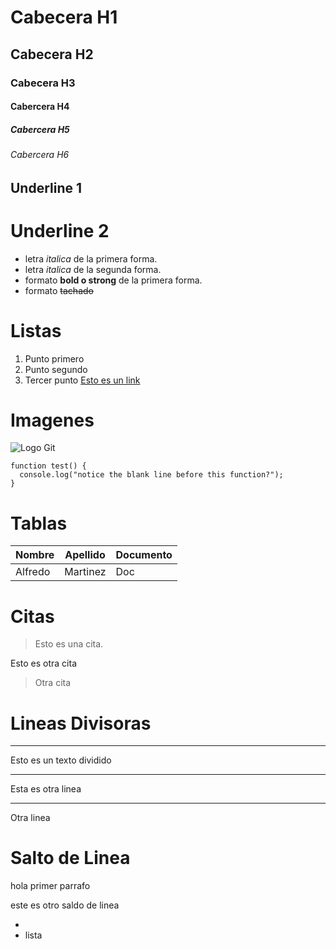 # Cabecera H1
## Cabecera H2
### Cabecera H3
#### Cabercera H4
##### Cabercera H5
###### Cabercera H6

Underline 1
-----------

Underline 2
===========

 - letra *italica* de la primera forma.
 - letra _italica_ de la segunda forma.
 - formato **bold o strong** de la primera forma.
 - formato ~~tachado~~

 # Listas
 1. Punto primero
 2. Punto segundo
 3. Tercer punto
 [Esto es un link](www.google.com.mx)

 # Imagenes

 ![Logo Git](https://e7.pngegg.com/pngimages/713/558/png-clipart-computer-icons-pro-git-github-logo-text-logo-thumbnail.png)

```
function test() {
  console.log("notice the blank line before this function?");
}
```

# Tablas

| Nombre | Apellido | Documento |
| -------| -------- | --------- |
| Alfredo | Martinez | Doc|

# Citas

 > Esto es una cita.

 Esto es otra cita

  > Otra cita

  # Lineas Divisoras

  --- 
  Esto es un texto dividido

  ***

  Esta es otra linea

  ___

  Otra linea

  # Salto de Linea

  hola primer parrafo

  este es otro saldo de linea

  - <lista>
 - lista